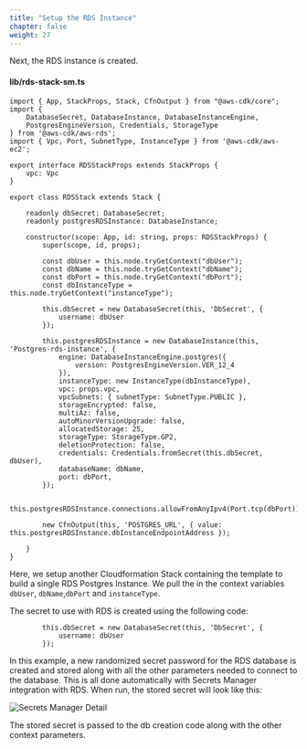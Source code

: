 ```yaml
---
title: "Setup the RDS Instance"
chapter: false
weight: 27
---
```


Next, the RDS instance is created.  

#### lib/rds-stack-sm.ts

```
import { App, StackProps, Stack, CfnOutput } from "@aws-cdk/core";
import {
    DatabaseSecret, DatabaseInstance, DatabaseInstanceEngine,
    PostgresEngineVersion, Credentials, StorageType
} from '@aws-cdk/aws-rds';
import { Vpc, Port, SubnetType, InstanceType } from '@aws-cdk/aws-ec2';

export interface RDSStackProps extends StackProps {
    vpc: Vpc
}

export class RDSStack extends Stack {

    readonly dbSecret: DatabaseSecret;
    readonly postgresRDSInstance: DatabaseInstance;

    constructor(scope: App, id: string, props: RDSStackProps) {
        super(scope, id, props);

        const dbUser = this.node.tryGetContext("dbUser");
        const dbName = this.node.tryGetContext("dbName");
        const dbPort = this.node.tryGetContext("dbPort");
        const dbInstanceType = this.node.tryGetContext("instanceType");

        this.dbSecret = new DatabaseSecret(this, 'DbSecret', {
            username: dbUser
        });

        this.postgresRDSInstance = new DatabaseInstance(this, 'Postgres-rds-instance', {
            engine: DatabaseInstanceEngine.postgres({
                version: PostgresEngineVersion.VER_12_4
            }),
            instanceType: new InstanceType(dbInstanceType),
            vpc: props.vpc,
            vpcSubnets: { subnetType: SubnetType.PUBLIC },
            storageEncrypted: false,
            multiAz: false,
            autoMinorVersionUpgrade: false,
            allocatedStorage: 25,
            storageType: StorageType.GP2,
            deletionProtection: false,
            credentials: Credentials.fromSecret(this.dbSecret, dbUser),
            databaseName: dbName,
            port: dbPort,
        });

        this.postgresRDSInstance.connections.allowFromAnyIpv4(Port.tcp(dbPort));

        new CfnOutput(this, 'POSTGRES_URL', { value: this.postgresRDSInstance.dbInstanceEndpointAddress });

    }
}
```

Here, we setup another Cloudformation Stack containing the template to build a single RDS Postgres Instance.   We pull the in the context variables `dbUser`, `dbName`,`dbPort` and `instanceType`.

The secret to use with RDS is created using the following code:
```
        this.dbSecret = new DatabaseSecret(this, 'DbSecret', {
            username: dbUser
        });
```

In this example, a new randomized secret password for the RDS database is created and stored along with all the other parameters needed to connect to the database.   This is all done automatically with Secrets Manager integration with RDS.   When run, the stored secret will look like this:

![Secrets Manager Detail](/images/secrets-manager-detail.png)

The stored secret is passed to the db creation code along with the other context parameters. 